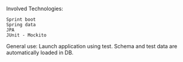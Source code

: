 Involved Technologies:

	Sprint boot
	Spring data
	JPA
	JUnit - Mockito
	
	
General use:
	Launch application using test. 
	Schema and test data are automatically loaded in DB.